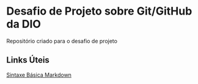 # Desafio de Projeto sobre Git/GitHub da DIO
Repositório criado para o desafio de projeto

## Links Úteis
[Sintaxe Básica Markdown](https://www.markdownguide.org/basic-syntax/)
